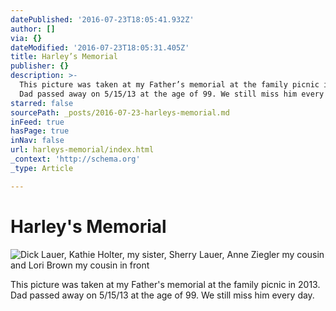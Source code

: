 ```yaml
---
datePublished: '2016-07-23T18:05:41.932Z'
author: []
via: {}
dateModified: '2016-07-23T18:05:31.405Z'
title: Harley’s Memorial
publisher: {}
description: >-
  This picture was taken at my Father’s memorial at the family picnic in 2013.
  Dad passed away on 5/15/13 at the age of 99. We still miss him every day.
starred: false
sourcePath: _posts/2016-07-23-harleys-memorial.md
inFeed: true
hasPage: true
inNav: false
url: harleys-memorial/index.html
_context: 'http://schema.org'
_type: Article

---
```

# Harley's Memorial
![Dick Lauer, Kathie Holter, my sister, Sherry Lauer, Anne Ziegler my cousin and Lori  Brown my cousin in front](https://the-grid-user-content.s3-us-west-2.amazonaws.com/f1071806-cc68-4cca-bf2b-50e213649427.jpg)

This picture was taken at my Father's memorial at the family picnic in 2013\. Dad passed away on 5/15/13 at the age of 99\. We still miss him every day.